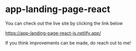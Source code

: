 # app-landing-page-react

You can check out the live site by clicking the link below

https://app-landing-page-react-js.netlify.app/

If you think improvements can be made, do reach out to me!

